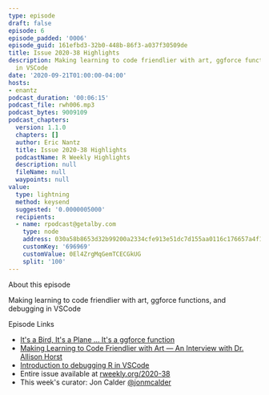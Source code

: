 ```yaml
---
type: episode
draft: false
episode: 6
episode_padded: '0006'
episode_guid: 161efbd3-32b0-448b-86f3-a037f30509de
title: Issue 2020-38 Highlights
description: Making learning to code friendlier with art, ggforce functions, and debugging
  in VSCode
date: '2020-09-21T01:00:00-04:00'
hosts:
- enantz
podcast_duration: '00:06:15'
podcast_file: rwh006.mp3
podcast_bytes: 9009109
podcast_chapters:
  version: 1.1.0
  chapters: []
  author: Eric Nantz
  title: Issue 2020-38 Highlights
  podcastName: R Weekly Highlights
  description: null
  fileName: null
  waypoints: null
value:
  type: lightning
  method: keysend
  suggested: '0.0000005000'
  recipients:
  - name: rpodcast@getalby.com
    type: node
    address: 030a58b8653d32b99200a2334cfe913e51dc7d155aa0116c176657a4f1722677a3
    customKey: '696969'
    customValue: 0El4ZrgMqGemTCECGkUG
    split: '100'
---
```

About this episode

Making learning to code friendlier with art, ggforce functions, and debugging in VSCode

Episode Links

-   <a href="https://ihaddadenfodil.com/post/it-s-a-bird-it-s-a-plane-it-s-a-ggforce-function/" rel="nofollow">It's a Bird, It's a Plane ... It's a ggforce function</a>
-   <a href="https://www.dataquest.io/blog/making-learning-to-code-friendlier-with-art-allison-horst-interview/" rel="nofollow">Making Learning to Code Friendlier with Art — An Interview with Dr. Allison Horst</a>
-   <a href="https://renkun.me/2020/09/13/debugging-r-in-vscode/" rel="nofollow">Introduction to debugging R in VSCode</a>
-   Entire issue available at <a href="https://rweekly.org/2020-38" rel="nofollow">rweekly.org/2020-38</a>
-   This week's curator: Jon Calder <a href="https://twitter.com/jonmcalder" rel="nofollow">@jonmcalder</a>
